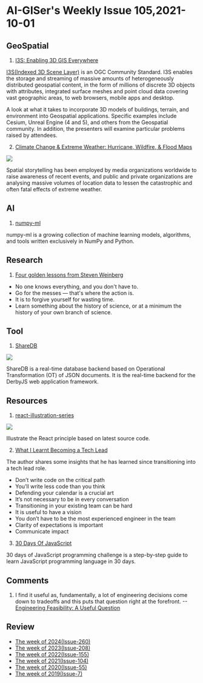# AI-GISer's Weekly Issue 105,2021-10-01

## GeoSpatial

1. [I3S: Enabling 3D GIS Everywhere](https://www.khronos.org/assets/uploads/developers/presentations/Geospatial_ESRI_SIGGRAPH_Aug21.pdf)

[I3S(Indexed 3D Scene Layer)](https://github.com/Esri/i3s-spec) is an OGC Community Standard. I3S enables the storage and streaming of massive amounts of heterogeneously distributed geospatial content, in the form of millions of discrete 3D objects with attributes, integrated surface meshes and point cloud data covering vast geographic areas, to web browsers, mobile apps and desktop.

A look at what it takes to incorporate 3D models of buildings, terrain, and environment into Geospatial applications. Specific examples include Cesium, Unreal Engine (4 and 5), and others from the Geospatial community. In addition, the presenters will examine particular problems raised by attendees.

2. [Climate Change & Extreme Weather: Hurricane, Wildfire, & Flood Maps](https://carto.com/blog/climate-change-extreme-weather-maps/)

![](https://carto.com/blog/img/posts/2021/2021-09-29-climate-change-extreme-weather-maps/hurricane-ida.png)

Spatial storytelling has been employed by media organizations worldwide to raise awareness of recent events, and public and private organizations are analysing massive volumes of location data to lessen the catastrophic and often fatal effects of extreme weather.

## AI

1. [numpy-ml](https://github.com/ddbourgin/numpy-ml)

numpy-ml is a growing collection of machine learning models, algorithms, and tools written exclusively in NumPy and Python.

## Research

1. [Four golden lessons from Steven Weinberg](https://www.nature.com/articles/426389a)

- No one knows everything, and you don't have to.
- Go for the messes — that's where the action is.
- It is to forgive yourself for wasting time.
- Learn something about the history of science, or at a minimum the history of your own branch of science.

## Tool

1. [ShareDB](https://github.com/share/sharedb)

![](https://github.com/share/sharedb/raw/master/examples/leaderboard/demo.gif)

ShareDB is a real-time database backend based on Operational Transformation (OT) of JSON documents. It is the real-time backend for the DerbyJS web application framework.

## Resources

1. [react-illustration-series](https://github.com/7kms/react-illustration-series)

![](https://github.com/7kms/react-illustration-series/raw/master/snapshots/macro-structure/core-packages.png)

Illustrate the React principle based on latest source code.

2. [What I Learnt Becoming a Tech Lead](https://tomgamon.com/posts/things-i-have-learned-new-tech-lead/?newsletter)

The author shares some insights that he has learned since transitioning into a tech lead role.

- Don’t write code on the critical path
- You’ll write less code than you think
- Defending your calendar is a crucial art
- It’s not necessary to be in every conversation
- Transitioning in your existing team can be hard
- It is useful to have a vision
- You don’t have to be the most experienced engineer in the team
- Clarity of expectations is important
- Communicate impact

3. [30 Days Of JavaScript](https://github.com/Asabeneh/30-Days-Of-JavaScript)

30 days of JavaScript programming challenge is a step-by-step guide to learn JavaScript programming language in 30 days.

## Comments

1. I find it useful as, fundamentally, a lot of engineering decisions come down to tradeoffs and this puts that question right at the forefront.
   --[Engineering Feasibility: A Useful Question](https://tomgamon.com/posts/a-useful-question/?newsletter)

## Review

- [The week of 2024(Issue-260)](../2024/issue-260.md)
- [The week of 2023(Issue-208)](../2023/issue-208.md)
- [The week of 2022(Issue-155)](../2022/issue-155.md)
- [The week of 2021(Issue-104)](../2021/issue-104.md)
- [The week of 2020(Issue-55)](../2020/issue-55.md)
- [The week of 2019(Issue-7)](../2019/issue-7.md)
